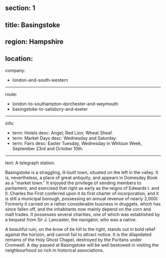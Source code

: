 ﻿section: 1
----
title: Basingstoke
----
region: Hampshire
----
location: 
----
company:
- london-and-south-western
----
route:
- london-to-southampton-dorchester-and-weymouth
- basingstoke-to-salisbury-and-exeter
----
info:
- term: Hotels
  desc: Angel; Red Lion; Wheat Sheaf.
- term: Market Days
  desc: Wednesday and Saturday.
- term: Fairs
  desc: Easter Tuesday, Wednesday in Whitsun Week, September 23rd and October 10th.
----
text: A telegraph station.

Basingstoke is a straggling, ill-built town, situated on the left in the valley. It is, nevertheless, a place of great antiquity, and appears in Domesday Book as a "market town." It enjoyed the privilege of sending members to parliament, and exercised that right as early as the reigns of Edwards I. and II. Charles the First conferred upon it its first charter of incorporation, and it is still a municipal borough, possessing an annual revenue of nearly 2,000*l*. Formerly it carried on a rather considerable business in druggets, which has since fallen off, and the inhabitants now mainly depend on the corn and malt trades. It possesses several charities, one of which was established by a bequest from Sir J. Lancaster, the navigator, who was a native.

A beautiful ruin, on the brow of tie hill to the right, stands out in bold relief against the horizon, and cannot fail to attract notice. It is the dilapidated remains of the Holy Ghost Chapel, destroyed by the Puritans under Cromwell. A day passed at Basingstoke will be well bestowed in visiting the neighbourhood so rich in historical associations.
